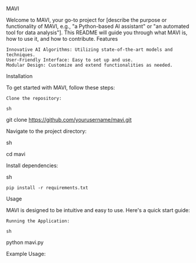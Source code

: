 MAVI

Welcome to MAVI, your go-to project for [describe the purpose or functionality of MAVI, e.g., "a Python-based AI assistant" or "an automated tool for data analysis"]. This README will guide you through what MAVI is, how to use it, and how to contribute.
Features

    Innovative AI Algorithms: Utilizing state-of-the-art models and techniques.
    User-Friendly Interface: Easy to set up and use.
    Modular Design: Customize and extend functionalities as needed.

Installation

To get started with MAVI, follow these steps:

    Clone the repository:

    sh

git clone https://github.com/yourusername/mavi.git

Navigate to the project directory:

sh

cd mavi

Install dependencies:

sh

    pip install -r requirements.txt

Usage

MAVI is designed to be intuitive and easy to use. Here's a quick start guide:

    Running the Application:

    sh

python mavi.py

Example Usage:
